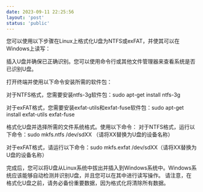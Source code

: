 ```yaml
---
date: 2023-09-11 22:25:56
layout: 'post'
status: 'public'
---
```


您可以使用以下步骤在Linux上格式化U盘为NTFS或exFAT，并使其可以在Windows上读写：

插入U盘并确保已正确识别。您可以使用命令行或其他文件管理器来查看系统是否已识别U盘。

打开终端并使用以下命令安装所需的软件包：

对于NTFS格式，您需要安装ntfs-3g软件包：sudo apt-get install ntfs-3g

对于exFAT格式，您需要安装exfat-utils和exfat-fuse软件包：sudo apt-get install exfat-utils exfat-fuse

格式化U盘并选择所需的文件系统格式。使用以下命令：
对于NTFS格式，运行以下命令：sudo mkfs.ntfs /dev/sdXX （请将XX替换为U盘的设备名称）

对于exFAT格式，请运行以下命令：sudo mkfs.exfat /dev/sdXX（请将XX替换为U盘的设备名称）

完成后，您可以将U盘从Linux系统中拔出并插入到Windows系统中。Windows系统应该能够自动检测并识别U盘，并且您可以在其中进行读写操作。
请注意，在格式化U盘之前，请务必备份重要数据，因为格式化将清除所有数据。